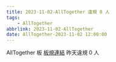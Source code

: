 ```yaml
---
title: 2023-11-02-AllTogether 違規 0 人
tags:
    - AllTogether
abbrlink: 2023-11-02-AllTogether
date: AllTogether-2023-11-02 12:00:00
---
```

AllTogether 板 [板規連結](https://www.ptt.cc/bbs/AllTogether/M.1643211430.A.5FB.html)
昨天違規 0 人
